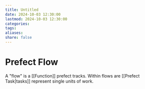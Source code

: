 ```yaml
---
title: Untitled
date: 2024-10-03 12:30:00
lastmod: 2024-10-03 12:30:00
categories: 
tags: 
aliases: 
share: false 
---
```


# Prefect Flow

A "flow" is a [[Function]] prefect tracks. Within flows are [[Prefect Task|tasks]] represent single units of work.
